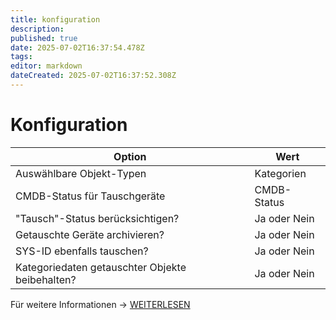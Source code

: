 ```yaml
---
title: konfiguration
description: 
published: true
date: 2025-07-02T16:37:54.478Z
tags: 
editor: markdown
dateCreated: 2025-07-02T16:37:52.308Z
---
```


# Konfiguration

| Option | Wert |
| - | - |
| Auswählbare Objekt-Typen | Kategorien |
| CMDB-Status für Tauschgeräte | CMDB-Status |
| "Tausch"-Status berücksichtigen? | Ja oder Nein |
| Getauschte Geräte archivieren? | Ja oder Nein |
| SYS-ID ebenfalls tauschen? | Ja oder Nein |
| Kategoriedaten getauschter Objekte beibehalten? | Ja oder Nein |

Für weitere Informationen -> [WEITERLESEN](../../../../i-doit-add-ons/replacement.md)
